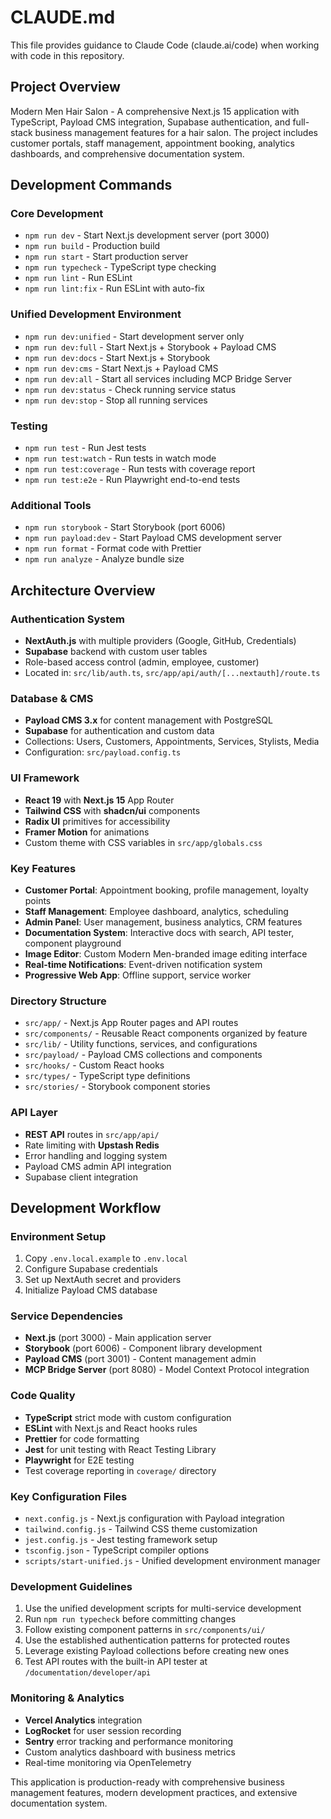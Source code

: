 # CLAUDE.md

This file provides guidance to Claude Code (claude.ai/code) when working with code in this repository.

## Project Overview

Modern Men Hair Salon - A comprehensive Next.js 15 application with TypeScript, Payload CMS integration, Supabase authentication, and full-stack business management features for a hair salon. The project includes customer portals, staff management, appointment booking, analytics dashboards, and comprehensive documentation system.

## Development Commands

### Core Development
- `npm run dev` - Start Next.js development server (port 3000)
- `npm run build` - Production build
- `npm run start` - Start production server
- `npm run typecheck` - TypeScript type checking
- `npm run lint` - Run ESLint
- `npm run lint:fix` - Run ESLint with auto-fix

### Unified Development Environment
- `npm run dev:unified` - Start development server only
- `npm run dev:full` - Start Next.js + Storybook + Payload CMS
- `npm run dev:docs` - Start Next.js + Storybook  
- `npm run dev:cms` - Start Next.js + Payload CMS
- `npm run dev:all` - Start all services including MCP Bridge Server
- `npm run dev:status` - Check running service status
- `npm run dev:stop` - Stop all running services

### Testing
- `npm run test` - Run Jest tests
- `npm run test:watch` - Run tests in watch mode
- `npm run test:coverage` - Run tests with coverage report
- `npm run test:e2e` - Run Playwright end-to-end tests

### Additional Tools
- `npm run storybook` - Start Storybook (port 6006)
- `npm run payload:dev` - Start Payload CMS development server
- `npm run format` - Format code with Prettier
- `npm run analyze` - Analyze bundle size

## Architecture Overview

### Authentication System
- **NextAuth.js** with multiple providers (Google, GitHub, Credentials)
- **Supabase** backend with custom user tables
- Role-based access control (admin, employee, customer)
- Located in: `src/lib/auth.ts`, `src/app/api/auth/[...nextauth]/route.ts`

### Database & CMS
- **Payload CMS 3.x** for content management with PostgreSQL
- **Supabase** for authentication and custom data
- Collections: Users, Customers, Appointments, Services, Stylists, Media
- Configuration: `src/payload.config.ts`

### UI Framework
- **React 19** with **Next.js 15** App Router
- **Tailwind CSS** with **shadcn/ui** components
- **Radix UI** primitives for accessibility
- **Framer Motion** for animations
- Custom theme with CSS variables in `src/app/globals.css`

### Key Features
- **Customer Portal**: Appointment booking, profile management, loyalty points
- **Staff Management**: Employee dashboard, analytics, scheduling
- **Admin Panel**: User management, business analytics, CRM features
- **Documentation System**: Interactive docs with search, API tester, component playground
- **Image Editor**: Custom Modern Men-branded image editing interface
- **Real-time Notifications**: Event-driven notification system
- **Progressive Web App**: Offline support, service worker

### Directory Structure
- `src/app/` - Next.js App Router pages and API routes
- `src/components/` - Reusable React components organized by feature
- `src/lib/` - Utility functions, services, and configurations
- `src/payload/` - Payload CMS collections and components
- `src/hooks/` - Custom React hooks
- `src/types/` - TypeScript type definitions
- `src/stories/` - Storybook component stories

### API Layer
- **REST API** routes in `src/app/api/`
- Rate limiting with **Upstash Redis**
- Error handling and logging system
- Payload CMS admin API integration
- Supabase client integration

## Development Workflow

### Environment Setup
1. Copy `.env.local.example` to `.env.local`
2. Configure Supabase credentials
3. Set up NextAuth secret and providers
4. Initialize Payload CMS database

### Service Dependencies
- **Next.js** (port 3000) - Main application server
- **Storybook** (port 6006) - Component library development
- **Payload CMS** (port 3001) - Content management admin
- **MCP Bridge Server** (port 8080) - Model Context Protocol integration

### Code Quality
- **TypeScript** strict mode with custom configuration
- **ESLint** with Next.js and React hooks rules
- **Prettier** for code formatting
- **Jest** for unit testing with React Testing Library
- **Playwright** for E2E testing
- Test coverage reporting in `coverage/` directory

### Key Configuration Files
- `next.config.js` - Next.js configuration with Payload integration
- `tailwind.config.js` - Tailwind CSS theme customization
- `jest.config.js` - Jest testing framework setup
- `tsconfig.json` - TypeScript compiler options
- `scripts/start-unified.js` - Unified development environment manager

### Development Guidelines
1. Use the unified development scripts for multi-service development
2. Run `npm run typecheck` before committing changes
3. Follow existing component patterns in `src/components/ui/`
4. Use the established authentication patterns for protected routes
5. Leverage existing Payload collections before creating new ones
6. Test API routes with the built-in API tester at `/documentation/developer/api`

### Monitoring & Analytics
- **Vercel Analytics** integration
- **LogRocket** for user session recording
- **Sentry** error tracking and performance monitoring
- Custom analytics dashboard with business metrics
- Real-time monitoring via OpenTelemetry

This application is production-ready with comprehensive business management features, modern development practices, and extensive documentation system.